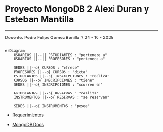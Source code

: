 # Proyecto MongoDB 2 Alexi Duran y Esteban Mantilla
---
Docente. Pedro Felipe Gómez Bonilla // 24 - 10 - 2025

```mermaid

erDiagram
    USUARIOS ||--|| ESTUDIANTES : "pertenece a"
    USUARIOS ||--|| PROFESORES : "pertenece a"

    SEDES ||--o{ CURSOS : "ofrece"
    PROFESORES ||--o{ CURSOS : "dicta"
    ESTUDIANTES ||--o{ INSCRIPCIONES : "realiza"
    CURSOS ||--o{ INSCRIPCIONES : "tiene"
    SEDES ||--o{ INSCRIPCIONES : "ocurren en"

    ESTUDIANTES ||--o{ RESERVAS : "realiza"
    INSTRUMENTOS ||--o{ RESERVAS : "se reservan"

    SEDES ||--o{ INSTRUMENTOS : "posee"

```


- [Requerimientos](./ProyectoMongoDB2.md)

- [MongoDB Docs](https://www.mongodb.com/)